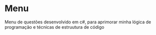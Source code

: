 # Menu
Menu de questões desenvolvido em c#, para aprimorar minha lógica de programação e técnicas de estruutura de código
